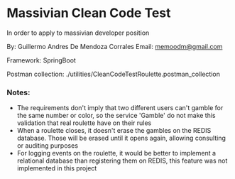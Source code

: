 # Massivian Clean Code Test
In order to apply to massivian developer position

By: Guillermo Andres De Mendoza Corrales 
Email: memoodm@gmail.com

Framework: SpringBoot

Postman collection: ./utilities/CleanCodeTestRoulette.postman_collection

### Notes:
+ The requirements don't imply that two different users can't gamble for the same number or color, so the service 'Gamble' do not make this validation that real roulette have on their rules
+ When a roulette closes, it doesn't erase the gambles on the REDIS database. Those will be erased until it opens again, allowing consulting or auditing purposes
+ For logging events on the roulette, it would be better to implement a relational database than registering them on REDIS, this feature was not implemented in this project 